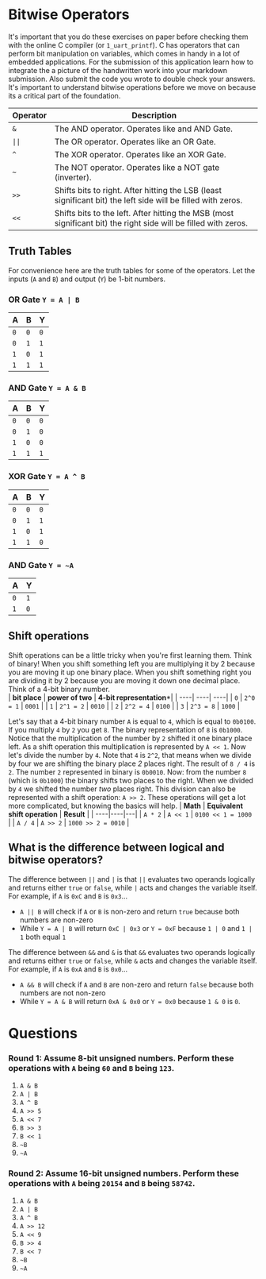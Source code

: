 # Bitwise Operators 
It's important that you do these exercises on paper before checking them with the online C compiler (or `1_uart_printf`). C has operators that can perform bit manipulation on variables, which comes in handy in a lot of embedded applications. For the submission of this application learn how to integrate the a picture of the handwritten work into your markdown submission. Also submit the code you wrote to double check your answers. It's important to understand bitwise operations before we move on because its a critical part of the foundation. 

| **Operator** | **Description** |  
|----|----|
| `&` | The AND operator. Operates like and AND Gate. | 
| `\|\|` | The OR operator. Operates like an OR Gate. | 
| `^` | The XOR operator. Operates like an XOR Gate. | 
| `~` | The NOT operator. Operates like a NOT gate (inverter).  | 
| `>>` | Shifts bits to right. After hitting the LSB (least significant bit) the left side will be filled with zeros. | 
| `<<` | Shifts bits to the left. After hitting the MSB (most significant bit) the right side will be filled with zeros. | 

## Truth Tables
For convenience here are the truth tables for some of the operators. Let the inputs (`A` and `B`) and output (`Y`) be 1-bit numbers.  
### **OR Gate `Y = A | B`**
| **A** | **B** | **Y** | 
|----|----|---|
| `0` | `0`| `0`|
| `0` | `1`| `1`|
| `1` | `0`| `1`|
| `1` | `1`| `1`|

### **AND Gate `Y = A & B`**
| **A** | **B** | **Y** | 
|----|----|---|
| `0` | `0`| `0`|
| `0` | `1`| `0`|
| `1` | `0`| `0`|
| `1` | `1`| `1`|

### **XOR Gate `Y = A ^ B`**
| **A** | **B** | **Y** | 
|----|----|---|
| `0` | `0`| `0`|
| `0` | `1`| `1`|
| `1` | `0`| `1`|
| `1` | `1`| `0`|

### **AND Gate `Y = ~A`**
| **A** | **Y** | 
|----|----|
| `0` | `1`| 
| `1` | `0`| 

## Shift operations
Shift operations can be a little tricky when you're first learning them. Think of binary! When you shift something left you are multiplying it by 2 because you are moving it up one binary place. When you shift something right you are dividing it by 2 because you are moving it down one decimal place. Think of a 4-bit binary number.  
| **bit place** | **power of two** | **4-bit representation***|
| ----| ----| ----|
| `0` | `2^0 = 1` | `0001` |
| `1` | `2^1 = 2` | `0010` |
| `2` | `2^2 = 4` | `0100` |
| `3` | `2^3 = 8` | `1000` |

Let's say that a 4-bit binary number `A` is equal to `4`, which is equal to `0b0100`. If you multiply `4` by `2` you get `8`. The binary representation of `8` is `0b1000`. Notice that the multiplication of the number by `2` shifted it one binary place left. As a shift operation this multiplication is represented by `A << 1`.  Now let's divide the number by `4`. Note that `4` is `2^2`, that means when we divide by four we are shifting the binary place *2* places right. The result of `8 / 4` is `2`. The number `2` represented in binary is `0b0010`. Now: from the number `8` (which is `0b1000`) the binary shifts two places to the right. When we divided by `4` we shifted the number *two* places right. This division can also be represented with a shift operation: `A >> 2`. These operations will get a lot more complicated, but knowing the basics will help. 
| **Math** | **Equivalent shift operation** | **Result** |
| ----|----|---|
| `A * 2`  | `A << 1` | `0100 << 1 = 1000 ` |
| `A / 4`  | `A >> 2` | `1000 >> 2 = 0010` |

## What is the difference between logical and bitwise operators?
The difference between `||` and `|` is that `||` evaluates two operands logically and returns either `true` or `false`, while `|` acts and changes the variable itself. For example, if `A` is `0xC` and `B` is `0x3`...
* `A || B` will check if `A` or `B` is non-zero and return `true` because both numbers are non-zero
* While `Y = A | B` will return `0xC | 0x3` or `Y = 0xF` because `1 | 0` and `1 | 1` both equal `1`  

The difference between `&&` and `&` is that `&&` evaluates two operands logically and returns either `true` or `false`, while `&` acts and changes the variable itself. For example, if `A` is `0xA` and `B` is `0x0`...
* `A && B` will check if `A` and `B` are non-zero and return `false` because both numbers are not non-zero
* While `Y = A & B` will return `0xA & 0x0` or `Y = 0x0` because `1 & 0` is `0`.

# Questions
### Round 1: Assume 8-bit unsigned numbers. Perform these operations with `A` being `60` and `B` being `123`. 
1.  `A & B`
2. `A | B`
3. `A ^ B`
3. `A >> 5`
4. `A << 7`
5. `B >> 3`
6. `B << 1`
7. `~B`
8. `~A`  

### Round 2: Assume 16-bit unsigned numbers. Perform these operations with `A` being `20154` and `B` being `58742`.  
1.  `A & B`
10. `A | B`
3. `A ^ B`
11. `A >> 12`
12. `A << 9`
13. `B >> 4`
14. `B << 7`
15. `~B`
16. `~A`

